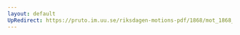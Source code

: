```yaml
---
layout: default
UpRedirect: https://pruto.im.uu.se/riksdagen-motions-pdf/1868/mot_1868__ak__133/mot_1868__ak__133-004.pdf
---
```

